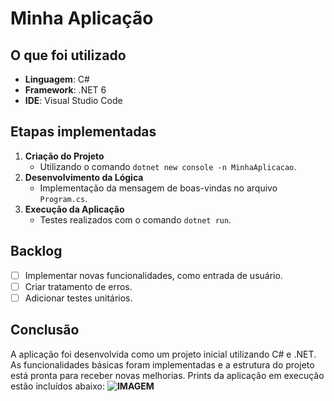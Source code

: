 # Minha Aplicação

## O que foi utilizado
- **Linguagem**: C#
- **Framework**: .NET 6
- **IDE**: Visual Studio Code

## Etapas implementadas
1. **Criação do Projeto**
   - Utilizando o comando `dotnet new console -n MinhaAplicacao`.
2. **Desenvolvimento da Lógica**
   - Implementação da mensagem de boas-vindas no arquivo `Program.cs`.
3. **Execução da Aplicação**
   - Testes realizados com o comando `dotnet run`.

## Backlog
- [ ] Implementar novas funcionalidades, como entrada de usuário.
- [ ] Criar tratamento de erros.
- [ ] Adicionar testes unitários.

## Conclusão
A aplicação foi desenvolvida como um projeto inicial utilizando C# e .NET. As funcionalidades básicas foram implementadas e a estrutura do projeto está pronta para receber novas melhorias. Prints da aplicação em execução estão incluídos abaixo:
**![IMAGEM](https://github.com/user-attachments/assets/2bb1527a-c9df-44b1-8b09-d4ec83c1dede)**
